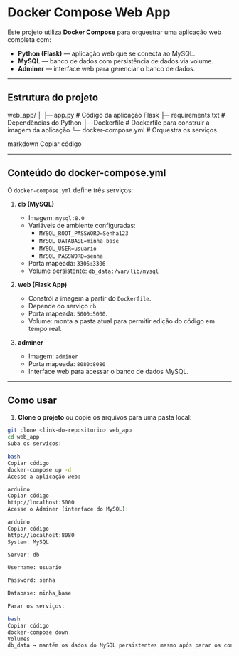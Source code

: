 # Docker Compose Web App

Este projeto utiliza **Docker Compose** para orquestrar uma aplicação web completa com:

- **Python (Flask)** — aplicação web que se conecta ao MySQL.  
- **MySQL** — banco de dados com persistência de dados via volume.  
- **Adminer** — interface web para gerenciar o banco de dados.  

---

## Estrutura do projeto

web_app/
│
├─ app.py # Código da aplicação Flask
├─ requirements.txt # Dependências do Python
├─ Dockerfile # Dockerfile para construir a imagem da aplicação
└─ docker-compose.yml # Orquestra os serviços

markdown
Copiar código

---

## Conteúdo do docker-compose.yml

O `docker-compose.yml` define três serviços:

1. **db (MySQL)**  
   - Imagem: `mysql:8.0`  
   - Variáveis de ambiente configuradas:  
     - `MYSQL_ROOT_PASSWORD=Senha123`  
     - `MYSQL_DATABASE=minha_base`  
     - `MYSQL_USER=usuario`  
     - `MYSQL_PASSWORD=senha`  
   - Porta mapeada: `3306:3306`  
   - Volume persistente: `db_data:/var/lib/mysql`  

2. **web (Flask App)**  
   - Constrói a imagem a partir do `Dockerfile`.  
   - Depende do serviço `db`.  
   - Porta mapeada: `5000:5000`.  
   - Volume: monta a pasta atual para permitir edição do código em tempo real.  

3. **adminer**  
   - Imagem: `adminer`  
   - Porta mapeada: `8080:8080`  
   - Interface web para acessar o banco de dados MySQL.

---

## Como usar

1. **Clone o projeto** ou copie os arquivos para uma pasta local:

```bash
git clone <link-do-repositorio> web_app
cd web_app
Suba os serviços:

bash
Copiar código
docker-compose up -d
Acesse a aplicação web:

arduino
Copiar código
http://localhost:5000
Acesse o Adminer (interface do MySQL):

arduino
Copiar código
http://localhost:8080
System: MySQL

Server: db

Username: usuario

Password: senha

Database: minha_base

Parar os serviços:

bash
Copiar código
docker-compose down
Volumes
db_data → mantém os dados do MySQL persistentes mesmo após parar os containers.
